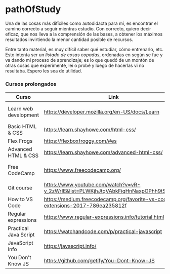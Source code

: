 # pathOfStudy
Una de las cosas más difíciles como autodidacta para mí, es encontrar el camino correcto a seguir mientras estudio. Con correcto, quiero decir eficaz, que nos lleva a la comprensión de las bases, a obtener los máximos resultados invirtiendo la menor cantidad posible de recursos.

Entre tanto material, es muy difícil saber qué estudiar, cómo entrenarlo, etc. Esto intenta ser un *listado de cosas copadas*, ordenadas en según se fue y va dando mi proceso de aprendizaje; es lo que quedó de un montón de otras cosas que experimenté, leí o probé y luego de hacerlas vi no resultaba. Espero les sea de utilidad.

### Cursos prolongados

| Curso | Link | Autor
---|---|---
Learn web development |	https://developer.mozilla.org/en-US/docs/Learn | Mozilla - Chris Mills
Basic HTML & CSS |	https://learn.shayhowe.com/html-css/ |	Shay Howe
Flex Frogs |	https://flexboxfroggy.com/#es	
Advanced HTML & CSS |	https://learn.shayhowe.com/advanced-html-css/	| Shay Howe
Free CodeCamp | https://www.freecodecamp.org/ | Free Code Camp
Git course	| https://www.youtube.com/watch?v=vR-y_2zWrIE&list=PLWKjhJtqVAbkFiqHnNaxpOPhh9tSWMXIF	
How to VS Code |	https://medium.freecodecamp.org/favorite-vs-code-extensions-2017-786ea235812f	
Regular expressions	| https://www.regular-expressions.info/tutorial.html	
Practical Java Script | 	https://watchandcode.com/p/practical-javascript	
JavaScript Info |	https://javascript.info/	| Ilya Kantor
You Don't Know JS | https://github.com/getify/You-Dont-Know-JS | Kyle Simpson
